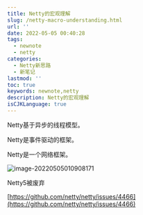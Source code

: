 ```yaml
---
title: Netty的宏观理解
slug: /netty-macro-understanding.html
url: ''
date: 2022-05-05 00:40:28
tags:
  - newnote
  - netty
categories:
  - Netty新思路
  - 新笔记
lastmod: ''
toc: true
keywords: newnote,netty
description: Netty的宏观理解
isCJKLanguage: true
---
```

Netty基于异步的线程模型。

Netty是事件驱动的框架。

Netty是一个网络框架。

![image-20220505010908171](https://img1.terwer.space/image-20220505010908171.png)

Netty5被废弃

[https://github.com/netty/netty/issues/4466](https://github.com/netty/netty/issues/4466)